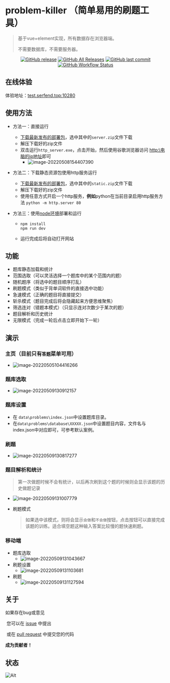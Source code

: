 # problem-killer （**简单易用的刷题工具**）

> 基于vue+element实现，所有数据存在浏览器端。
>
> 不需要数据库，不需要服务器。

<p align="center">
<a href="https://github.com/serfend/problem-killer/releases"><img alt="GitHub release" src="https://img.shields.io/github/release/serfend/problem-killer.svg?style=flat-square" /></a>
<a href="https://github.com/serfend/problem-killer/releases"><img alt="GitHub All Releases" src="https://img.shields.io/github/downloads/serfend/problem-killer/total.svg?style=flat-square&color=%2364ff82" /></a>
<a href="https://github.com/serfend/problem-killer/commits"><img alt="GitHub last commit" src="https://img.shields.io/github/last-commit/serfend/problem-killer.svg?style=flat-square" /></a>
<a href="https://github.com/serfend/problem-killer/actions/workflows/node.js.yml"><img alt="GitHub Workflow Status" src="https://github.com/serfend/problem-killer/actions/workflows/node.js.yml/badge.svg" /></a>
</p>

## **在线体验**

体验地址：[test.serfend.top:10280](http://test.serfend.top:10280)

## 使用方法

- 方法一：直接运行

  - [下载最新发布的部署包](https://github.com/serfend/problem-killer/releases)，选中其中的`server.zip`文件下载
  - 解压下载好的zip文件
  - 双击运行`http_server.exe`，点击开始，然后使用谷歌浏览器访问 [http:\\电脑的ip地址](http://127.0.0.1)即可
    - ![image-20220508154407390](https://raw.githubusercontent.com/serfend/res.image.reference/main/image-20220508154407390.png)
  
- 方法二：下载静态资源包使用http服务运行

  - [下载最新发布的部署包](https://github.com/serfend/problem-killer/releases)，选中其中的`static.zip`文件下载
  - 解压下载好的zip文件
  - 使用任意方式开启一个http服务，**例如**python在当前目录启用http服务方法 `python -m http.server 80`
  
- 方法三：使用[node环境](http://nodejs.cn/)部署和运行

  - ```shell
    npm install
    npm run dev
    ```
    
  - 运行完成后将自动打开网站

  

## 功能

- 题库静态加载和统计
- 范围选取（可以灵活选择一个题库中的某个范围内的题）
- 随机题序（将选中的题目顺序打乱）
- 刷题模式（类似于背单词软件的直接选中功能）
- 急速模式（正确的题目将直接提交）
- 斩杀模式（题目完成后将会隐藏起来方便思维聚焦）
- 筛选连对（错题本模式）（只显示连对次数少于某次的题）
- 题目解析和历史统计
- 无限模式（完成一轮后点击立即开始下一轮）



## 演示

### 主页（目前只有`答题`菜单可用）

- ![image-20220505104416266](https://raw.githubusercontent.com/serfend/res.image.reference/main/image-20220505104416266.png)

### 题库选取

- ![image-20220509130912157](https://raw.githubusercontent.com/serfend/res.image.reference/main/image-20220509130912157.png)

### 题库设置

- 在 `data\problems\index.json`中设置题库目录。
- 在`data\problems\database\XXXXX.json`中设置题目内容，文件名与index.json中对应即可，可参考默认案例。

### 刷题

- ![image-20220509130817277](https://raw.githubusercontent.com/serfend/res.image.reference/main/image-20220509130817277.png)

### 题目解析和统计

> 第一次做题时候不会有统计，以后再次刷到这个题的时候则会显示该题的历史做题记录

- ![image-20220509131007779](https://raw.githubusercontent.com/serfend/res.image.reference/main/image-20220509131007779.png)

- 刷题模式

  > 如果选中该模式，则将会显示`会做`和`不会做`按钮，点击按钮可以直接完成该题的训练。适合填空题这种输入答案比较慢的题快速刷题。

### 移动端

- 题库选取
  - ![image-20220509131043667](https://raw.githubusercontent.com/serfend/res.image.reference/main/image-20220509131043667.png)
- 刷题设置
  - ![image-20220509131103681](https://raw.githubusercontent.com/serfend/res.image.reference/main/image-20220509131103681.png)
- 刷题
  - ![image-20220509131127594](https://raw.githubusercontent.com/serfend/res.image.reference/main/image-20220509131127594.png)

## 关于

如果存在bug或意见

​	您可以在 [issue](https://github.com/serfend/problem-killer/issues) 中提出

​	或在 [pull request](https://github.com/serfend/problem-killer/pulls) 中提交您的代码

**成为贡献者！**

## 状态

![Alt](https://repobeats.axiom.co/api/embed/63b53df1ed2f24fae0e0a5ba87f10a785cbd5e27.svg "Repobeats analytics image")
